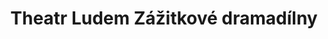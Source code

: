 ---
id: 06964d9b-8eb4-4c76-8d1d-c231b18a7012
title: "Theatr Ludem Zážitkové dramadílny"
price: 5000
year: 2016
description: "Theatr Ludem je nezisková organizace, která se specializuje na vzdělávání prostřednictvím loutek a loutkového divadla, například děti zábavnou formou seznamuje s významnými osobnostmi české i světové historie jako třeba i s Janem Ámosem Komenským. Jejich vzdělávací interaktivní dílny pro děti budou i díky našemu příspěvku letos opět dostupné všem školákům z našeho regionu."
kouskovani: false
locationName: undefined
position:
  lng: 18.2926210423352
  lat: 49.833894677554085
---